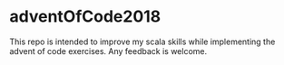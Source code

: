 # adventOfCode2018

This repo is intended to improve my scala skills while implementing the advent of code exercises.
Any feedback is welcome.
